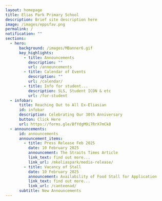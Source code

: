 ```yaml
---
layout: homepage
title: Elias Park Primary School
description: Brief site description here
image: /images/eppsfav.png
permalink: /
notification: ""
sections:
  - hero:
      background: /images/MBanner6.gif
      key_highlights:
        - title: Announcements
          description: ""
          url: /announcements
        - title: Calendar of Events
          description: ""
          url: /calendar/
        - title: Info for student...
          description: SLS, Student ICON & etc
          url: /for-student
  - infobar:
      title: Reaching Out to All Ex-Eliasian
      id: infobar
      description: Celebrating Our 30th Anniversary
      button: Click Here
      url: https://forms.gle/BfYdgM9i7RrX7mCk8
  - announcements:
      id: announcements
      announcement_items:
        - title: Press Release Feb 2025
          date: 10 February 2025
          announcement: The Straits Times Article
          link_text: find out more...
          link_url: /mkeliaspark/media-release/
        - title: Vacancy of Stall
          date: 10 February 2025
          announcement: Availability of Food Stall for Application
          link_text: find out more...
          link_url: /canteenad/
      subtitle: New Announcements
---
```

